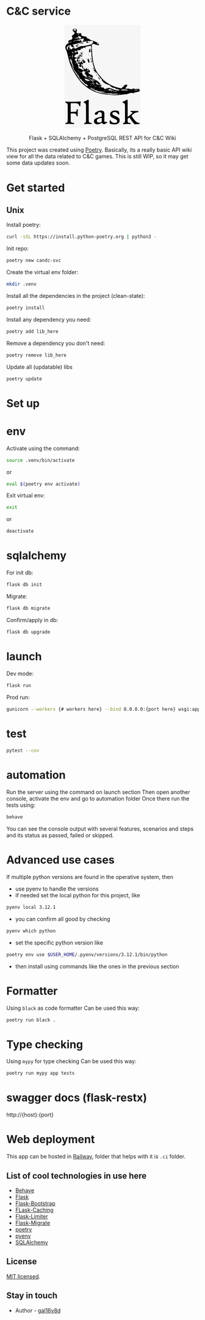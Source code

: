 # C&C service

<p align="center">
  <img width="200" src="flask-logo.png" alt="Flask logo">
  <p align="center">
    Flask + SQLAlchemy + PostgreSQL REST API for C&C Wiki
  </p>
</p>


This project was created using [Poetry](https://python-poetry.org/).
Basically, its a really basic API wiki view for all the data related to C&C games.
This is still WIP, so it may get some data updates soon.

# Get started

## Unix

Install poetry:

```bash
curl -sSL https://install.python-poetry.org | python3 -
```

Init repo:

```bash
poetry new candc-svc
```

Create the virtual env folder:

```bash
mkdir .venv
```

Install all the dependencies in the project (clean-state):

```bash
poetry install
```

Install any dependency you need:

```bash
poetry add lib_here
```

Remove a dependency you don't need:

```bash
poetry remove lib_here
```

Update all (updatable) libs

```bash
poetry update
```

# Set up

# env

Activate using the command:

```bash
source .venv/bin/activate
```

or

```bash
eval $(poetry env activate)
```

Exit virtual env:

```bash
exit
```

or

```bash
deactivate
```

# sqlalchemy

For init db:

```bash
flask db init
```

Migrate:

```bash
flask db migrate
```

Confirm/apply in db:

```bash
flask db upgrade
```

# launch

Dev mode:

```bash
flask run
```

Prod run:

```bash
gunicorn --workers {# workers here} --bind 0.0.0.0:{port here} wsgi:app
```

# test

```bash
pytest --cov
```

# automation

Run the server using the command on launch section
Then open another console, activate the env and go to automation folder
Once there run the tests using:

```bash
behave
```

You can see the console output with several features, scenarios and steps and its status as passed, failed or skipped.

# Advanced use cases

If multiple python versions are found in the operative system, then
- use pyenv to handle the versions
- if needed set the local python for this project, like
```bash
pyenv local 3.12.1
```
- you can confirm all good by checking
```bash
pyenv which python
```
- set the specific python version like
```bash
poetry env use $USER_HOME/.pyenv/versions/3.12.1/bin/python
```
- then install using commands like the ones in the previous section

# Formatter

Using `black` as code formatter
Can be used this way:
```bash
poetry run black .
```

# Type checking
Using `mypy` for type checking
Can be used this way:
```bash
poetry run mypy app tests
```

# swagger docs (flask-restx)

http://{host}:{port}

# Web deployment

This app can be hosted in [Railway](https://railway.app), folder that helps with it is `.ci` folder.

## List of cool technologies in use here

- [Behave](https://behave.readthedocs.io/en/latest/)
- [Flask](https://flask.palletsprojects.com/en/2.3.x/)
- [Flask-Bootstrap](https://pythonhosted.org/Flask-Bootstrap/)
- [FLask-Caching](https://flask-caching.readthedocs.io/en/latest/index.html)
- [Flask-Limiter](https://flask-limiter.readthedocs.io/en/stable/)
- [Flask-Migrate](https://flask-migrate.readthedocs.io/en/latest/index.html)
- [poetry](https://python-poetry.org/)
- [pyenv](https://github.com/pyenv/pyenv)
- [SQLAlchemy](https://www.sqlalchemy.org/)

## License

[MIT licensed](LICENSE).

## Stay in touch

- Author - [gal16v8d](https://github.com/gal16v8d)